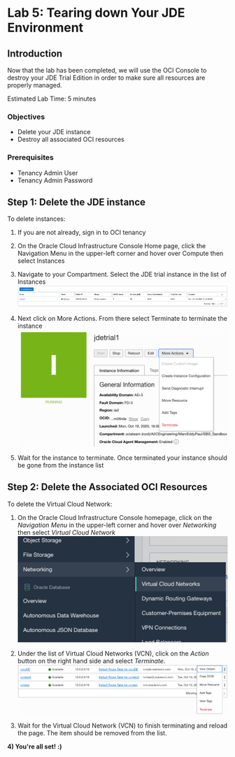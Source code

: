 # Lab 5: Tearing down Your JDE Environment

## Introduction
Now that the lab has been completed, we will use the OCI Console to destroy your JDE Trial Edition in order to make sure all resources are properly managed. 

Estimated Lab Time: 5 minutes


### Objectives
* Delete your JDE instance
* Destroy all associated OCI resources

### Prerequisites
* Tenancy Admin User
* Tenancy Admin Password

## **Step 1:** Delete the JDE instance

To delete instances:

1)	If you are not already, sign in to OCI tenancy

3)  On the Oracle Cloud Infrastructure Console Home page, click the Navigation Menu   in the upper-left corner and hover over Compute then select Instances


3)	Navigate to your Compartment. Select the JDE trial instance in the list of Instances
    ![](./images/delete.png " ")

4)	Next click on More Actions. From there select Terminate to terminate the instance
    ![](./images/delete2.png " ")

5)	Wait for the instance to terminate. Once terminated your instance should be gone from the instance list

## **Step 2:** Delete the Associated OCI Resources

To delete the Virtual Cloud Network:

1) On the Oracle Cloud Infrastructure Console homepage, click on the *Navigation Menu*   in the upper-left corner and hover over *Networking* then select *Virtual Cloud Network*
    ![](./images/VCNdelete1.png " ")

2) Under the list of Virtual Cloud Networks (VCN), click on the *Action* button on the right hand side and select *Terminate*.
    ![](./images/VCNdelete2.png " ")

3) Wait for the Virtual Cloud Network (VCN) to finish terminating and reload the page. The item should be removed from the list. 

**4) You're all set!**
    **:)**
